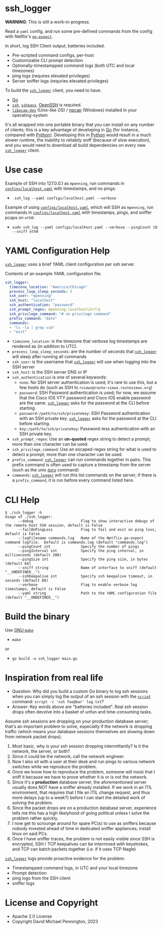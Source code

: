 # ssh_logger

**WARNING**: This is still a work-in-progress.

Read a `yaml` config, and run some pre-defined commands from the config with Netflix's [`go-expect`][3].

In short, log SSH Client output; batteries included.

- Pre-scripted command configs, per-host
- Customizable CLI prompt detection
- Optionally-timestampped command logs (both UTC and local timezones)
- ping logs (requires elevated privileges)
- Server sniffer logs (requries elevated privileges)


To build the [`ssh_logger`][1] client, you need to have:

- [Go][10]
- [`ssh`][6], [`sshpass`][7]. [OpenSSH][6] is required.
- [`libpcap-dev`][8] (Unix-like OS) / [npcap][9] (Windows) installed in your operating-system

It's all wrapped into one portable binary that you can install on any number of clients; this is a key advantage of developing in [Go][10] (for instance, compared with [Python][11]).  Developing this in [Python][11] would result in a much slower runtime, the inability to reliabily sniff (because of slow execution), and you would need to download all build dependencies on every new [`ssh_logger`][1] client.

# Use case

Example of SSH into 127.0.0.1 as `mpenning`, run commands in [`configs/localhost.yaml`][2] with timestamps, and no pings:

- ` ssh_log --yaml configs/localhost.yaml --verbose`

Example of using [`configs/localhost.yaml`][2], which will SSH as `mpenning`,  run commands in [`configs/localhost.yaml`][2] with timestamps, pings, and sniffer pcaps on `eth0`:

- `sudo ssh_log --yaml configs/localhost.yaml --verbose --pingCount 10 --sniff eth0`

# YAML Configuration Help

[`ssh_logger`][1] uses a brief YAML client configuration per ssh server.

Contents of an example YAML configuration file.

```yaml
ssh_logger:
  timezone_location: "America/Chicago"
  process_loop_sleep_seconds: 5
  ssh_user: "mpenning"
  ssh_host: "localhost"
  ssh_authentication: "password"
  ssh_prompt_regex: mpenning.localhost\S+?\$
  ssh_privilege_command: "# no privilege command"
  prefix_command: "date"
  commands:
  - "ls -la | grep vim"
  - "exit"
```

- `timezone_location`: is the timezone that verbose log timestamps are rendered as (in addition to UTC).
- `process_loop_sleep_seconds`: are the number of seconds that [`ssh_logger`][1] will sleep after running all commands
- `ssh_user`: is the username that [`ssh_logger`][1] will use when logging into the SSH server
- `ssh_host`: is the SSH server DNS or IP
- `ssh_authentication` is one of several keywords:
  - `none`: No SSH server authentication is used; it's rare to use this, but a few hosts do (such as SSH to `rviews@route-views.routeviews.org`)
  - `password`: SSH Password authentication is used; for now, we assume that the Cisco IOS VTY password and Cisco IOS enable password are the same.  [`ssh_logger`][1] asks for the password at the CLI before starting.
  - `password:/path/to/ssh/privatekey`: SSH Password authentication with an SSH private key. [`ssh_logger`][1] asks for the password at the CLI before starting.
  - `key:/path/to/ssh/privatekey`: Password-less authentication with an SSH private key.
- `ssh_prompt_regex`: Use an **un-quoted** regex string to detect a prompt; more than one character can be used.
- `ssh_privilege_command`: Use an escaped-regex string for what is used to detect a prompt; more than one character can be used.
- `prefix_command`: [`ssh_logger`][1] can run commands together in pairs.  This prefix command is often used to capture a timestamp from the server (such as the unix [`date`][12] command)
- `commands`: [`ssh_logger`][1] will run this list commands on the server; if there is a `prefix_command`, it is run before every command listed here.

# CLI Help

```
$ ./ssh_logger -h
Usage of ./ssh_logger:
      --debug                      Flag to show interactive debugs of the remote host SSH session, default is False
      --failOnPingLoss             Flag to fail and exit on ping loss, default is False
      --logFilename commands.log   Name of the Netflix go-expect command logfile.  Default is commands.log (default "commands.log")
      --pingCount int              Specify the number of pings
      --pingInterval int           Specify the ping interval, in milliseconds (default 200)
      --pingSize int               Specify the ping size, in bytes (default 64)
      --sniff string               Name of interface to sniff (default "__UNDEFINED__")
      --sshKeepalive int           Specify ssh keepalive timeout, in seconds (default 60)
      --verbose                    Flag to enable verbose log timestamps, default is False
      --yaml string                Path to the YAML configuration file (default "__UNDEFINED__")
```

# Build the binary

Use [GNU `make`][5]

- `make`

or

- `go build -o ssh_logger main.go`

# Inspiration from real life

- Question: Why did you build a custom Go binary to log ssh sessions when you can simply log the output of an ssh session with the [`script`][4] command: `script -c 'ssh foo@bar' log.txt`?
- Answer: Key words above are "batteries included".  Real ssh session drops often devolve into a basket of unfun and time-consuming tasks.

Assume ssh sessions are dropping on your production database server; that's an important problem to solve, especially if the network is dropping traffic (which means your database sessions themselves are slowing down from network packet drops).

1. Most basic, why is your ssh session dropping intermittantly? Is it the network, the server, or both?
2. Since it could be the network, call the network engineer.
3. Now I also sit with a user at their desk and run pings to various network switches while we reproduce the problem.
4. Once we know how to reproduce the problem, someone will insist that I sniff it because we have to prove whether it is or is not the network.
5. Since it's a **production** database server, the aforementioned server usually does NOT have a sniffer already installed.  If we work in an ITIL environment, that requires that I file an ITIL change request, and thus more delays (up to a week?) before I can start the detailed work of solving the problem.
6. Since the packet drops are on a production database server, experience tells me this has a high likelyhood of going political unless I solve the problem rather quickly.
7. I now get to scrounge around for spare PC(s) to use as sniffers because nobody invested ahead of time in dedicated sniffer appliances; install linux on said PCs.
8. Once I have sniffer traces, the problem is not easily visible since SSH is encrypted, SSH / TCP keepalives can be intermixed with keystrokes, and TCP can batch packets together (i.e. if it uses TCP Nagle)

[`ssh_logger`][1] logs provide proactive evidence for the problem:

- Timestampped command logs, in UTC and your local timezone
- Prompt detection
- ping logs from the SSH client
- sniffer logs

# License and Copyright

- Apache 2.0 License
- Copyright David Michael Pennington, 2023

[1]: https://github.com/mpenning/ssh_logger/
[2]: https://github.com/mpenning/ssh_logger/blob/main/configs/localhost.yaml
[3]: https://github.com/Netflix/go-expect
[4]: https://linux.die.net/man/1/script
[5]: https://www.gnu.org/software/make/
[6]: https://www.openssh.com/
[7]: https://linux.die.net/man/1/sshpass
[8]: https://www.tcpdump.org/
[9]: https://npcap.com/
[10]: https://go.dev/
[11]: https://python.org/
[12]: https://linux.die.net/man/1/date
